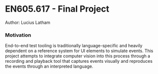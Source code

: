 # EN605.617 - Final Project

Author: Lucius Latham

### Motivation

End-to-end test tooling is traditionally language-specific and heavily dependent on a reference system for UI elements to simulate events. This project attempts to integrate computer vision into this process through a recording and playback tool that captures events visually and reproduces the events through an interpreted language.
